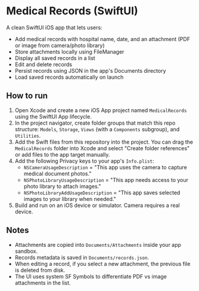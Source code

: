 # Medical Records (SwiftUI)

A clean SwiftUI iOS app that lets users:

- Add medical records with hospital name, date, and an attachment (PDF or image from camera/photo library)
- Store attachments locally using FileManager
- Display all saved records in a list
- Edit and delete records
- Persist records using JSON in the app's Documents directory
- Load saved records automatically on launch

## How to run

1. Open Xcode and create a new iOS App project named `MedicalRecords` using the SwiftUI App lifecycle.
2. In the project navigator, create folder groups that match this repo structure: `Models`, `Storage`, `Views` (with a `Components` subgroup), and `Utilities`.
3. Add the Swift files from this repository into the project. You can drag the `MedicalRecords` folder into Xcode and select "Create folder references" or add files to the app target manually.
4. Add the following Privacy keys to your app's `Info.plist`:
   - `NSCameraUsageDescription` = "This app uses the camera to capture medical document photos."
   - `NSPhotoLibraryUsageDescription` = "This app needs access to your photo library to attach images."
   - `NSPhotoLibraryAddUsageDescription` = "This app saves selected images to your library when needed."
5. Build and run on an iOS device or simulator. Camera requires a real device.

## Notes

- Attachments are copied into `Documents/Attachments` inside your app sandbox.
- Records metadata is saved in `Documents/records.json`.
- When editing a record, if you select a new attachment, the previous file is deleted from disk.
- The UI uses system SF Symbols to differentiate PDF vs image attachments in the list.